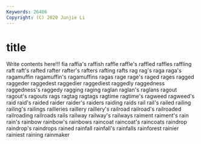 ```yaml
---
Keywords: 26406
Copyright: (C) 2020 Junjie Li
---
```


# title

Write contents here!!!
fia
raffia's 
raffish 
raffle 
raffle's 
raffled 
raffles 
raffling 
raft 
raft's 
rafted
rafter 
rafter's 
rafters 
rafting 
rafts 
rag 
rag's 
raga 
raga's 
ragamuffin
ragamuffin's 
ragamuffins 
ragas 
rage 
rage's 
raged 
rages 
ragged 
raggeder 
raggedest
raggedier 
raggediest 
raggedly 
raggedness 
raggedness's 
raggedy 
ragging 
raging 
raglan 
raglan's
raglans 
ragout 
ragout's 
ragouts 
rags 
ragtag 
ragtags 
ragtime 
ragtime's 
ragweed
ragweed's 
raid 
raid's 
raided 
raider 
raider's 
raiders 
raiding 
raids 
rail
rail's 
railed 
railing 
railing's 
railings 
railleries 
raillery 
raillery's 
railroad 
railroad's
railroaded 
railroading 
railroads 
rails 
railway 
railway's 
railways 
raiment 
raiment's 
rain
rain's 
rainbow 
rainbow's 
rainbows 
raincoat 
raincoat's 
raincoats 
raindrop 
raindrop's 
raindrops
rained 
rainfall 
rainfall's 
rainfalls 
rainforest 
rainier 
rainiest 
raining 
rainmaker 
